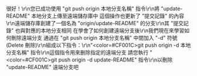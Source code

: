很好！\r\n您已成功使用 "git push origin 本地分支名稱" 指令\r\n將 "update-README" 本地分支上傳至遠端儲存庫中
這個操作也更新了 "提交記錄" 的內容\r\n遠端儲存庫創建了一個名為 "origin/update-README" 的分支\r\n其 "提交記錄" 也與對應的本地分支相同
在學會了如何創建遠端分支後\r\n我們現在來學習如何刪除遠端分支
通過在 "git push origin 本地分支名稱" 中間加入 "-d" 符號 (Delete 刪除)\r\n組成以下指令：\r\n"<color=#CF001C>git push origin -d 本地分支名稱</color>" 指令\r\n這個指令用來删除指定的遠端分支
請您執行 "<color=#CF001C>git push origin -d update-README</color>" 指令\r\n以刪除 "update-README" 遠端分支吧